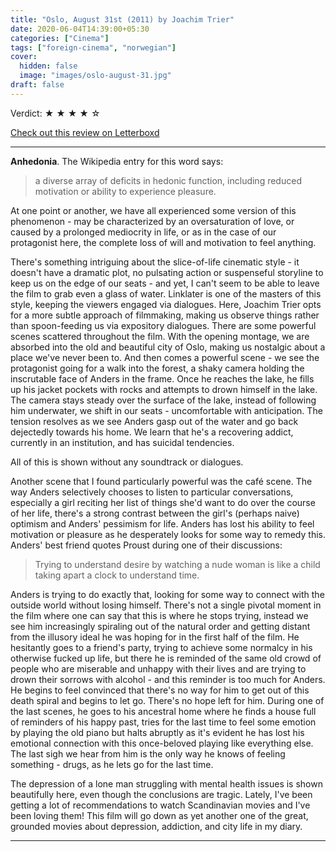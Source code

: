 ```yaml
---
title: "Oslo, August 31st (2011) by Joachim Trier"
date: 2020-06-04T14:39:00+05:30
categories: ["Cinema"]
tags: ["foreign-cinema", "norwegian"]
cover:
  hidden: false
  image: "images/oslo-august-31.jpg"
draft: false
---
```


Verdict: <span> &starf; &starf; &starf; &starf; &star; </span>

[Check out this review on Letterboxd](https://letterboxd.com/carte_blanche/film/oslo-august-31st/)

----------------


**Anhedonia**. The Wikipedia entry for this word says:

> a diverse array of deficits in hedonic function, including reduced motivation or ability to experience pleasure.

At one point or another, we have all experienced some version of this phenomenon - may be characterized by an oversaturation of love, or caused by a prolonged mediocrity in life, or as in the case of our protagonist here, the complete loss of will and motivation to feel anything.

There's something intriguing about the slice-of-life cinematic style - it doesn't have a dramatic plot, no pulsating action or suspenseful storyline to keep us on the edge of our seats - and yet, I can't seem to be able to leave the film to grab even a glass of water. Linklater is one of the masters of this style, keeping the viewers engaged via dialogues. Here, Joachim Trier opts for a more subtle approach of filmmaking, making us observe things rather than spoon-feeding us via expository dialogues. There are some powerful scenes scattered throughout the film. With the opening montage, we are absorbed into the old and beautiful city of Oslo, making us nostalgic about a place we've never been to. And then comes a powerful scene - we see the protagonist going for a walk into the forest, a shaky camera holding the inscrutable face of Anders in the frame. Once he reaches the lake, he fills up his jacket pockets with rocks and attempts to drown himself in the lake. The camera stays steady over the surface of the lake, instead of following him underwater, we shift in our seats - uncomfortable with anticipation. The tension resolves as we see Anders gasp out of the water and go back dejectedly towards his home. We learn that he's a recovering addict, currently in an institution, and has suicidal tendencies.

All of this is shown without any soundtrack or dialogues.

Another scene that I found particularly powerful was the café scene. The way Anders selectively chooses to listen to particular conversations, especially a girl reciting her list of things she'd want to do over the course of her life, there's a strong contrast between the girl's (perhaps naive) optimism and Anders' pessimism for life. Anders has lost his ability to feel motivation or pleasure as he desperately looks for some way to remedy this. Anders' best friend quotes Proust during one of their discussions:

> Trying to understand desire by watching a nude woman is like a child taking apart a clock to understand time.

Anders is trying to do exactly that, looking for some way to connect with the outside world without losing himself. There's not a single pivotal moment in the film where one can say that this is where he stops trying, instead we see him increasingly spiraling out of the natural order and getting distant from the illusory ideal he was hoping for in the first half of the film. He hesitantly goes to a friend's party, trying to achieve some normalcy in his otherwise fucked up life, but there he is reminded of the same old crowd of people who are miserable and unhappy with their lives and are trying to drown their sorrows with alcohol - and this reminder is too much for Anders. He begins to feel convinced that there's no way for him to get out of this death spiral and begins to let go. There's no hope left for him. During one of the last scenes, he goes to his ancestral home where he finds a house full of reminders of his happy past, tries for the last time to feel some emotion by playing the old piano but halts abruptly as it's evident he has lost his emotional connection with this once-beloved playing like everything else. The last sigh we hear from him is the only way he knows of feeling something - drugs, as he lets go for the last time.

The depression of a lone man struggling with mental health issues is shown beautifully here, even though the conclusions are tragic. Lately, I've been getting a lot of recommendations to watch Scandinavian movies and I've been loving them! This film will go down as yet another one of the great, grounded movies about depression, addiction, and city life in my diary.

---------------------------

